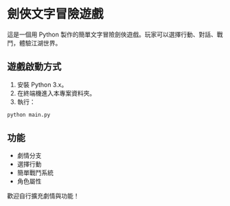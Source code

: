 # 劍俠文字冒險遊戲

這是一個用 Python 製作的簡單文字冒險劍俠遊戲。玩家可以選擇行動、對話、戰鬥，體驗江湖世界。

## 遊戲啟動方式

1. 安裝 Python 3.x。
2. 在終端機進入本專案資料夾。
3. 執行：

```bash
python main.py
```

## 功能
- 劇情分支
- 選擇行動
- 簡單戰鬥系統
- 角色屬性

歡迎自行擴充劇情與功能！
